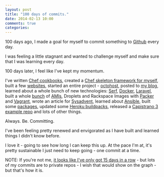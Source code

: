 ```yaml
---
layout: post
title: "100 days of commits."
date: 2014-02-13 10:00
comments: true
categories: 
---
```


100 days ago, I made a goal for myself to commit something to [Github](https://github.com/darron) every day.

I was feeling a little stagnant and wanted to challenge myself and make sure that I was learning every day.

100 days later, I feel like I've kept my momentum.

I've written [Chef cookbooks](https://github.com/search?q=%40darron+cookbooks), created a [Chef skeleton framework for myself](https://github.com/darron/skeleton-cookbook), built a few [websites](http://www.octohost.io), started an entire project - [octohost](https://github.com/octohost), posted to [my blog](http://blog.froese.org), learned about a whole bunch of new technologies: [Serf](http://www.serfdom.io/), [Docker](https://www.docker.io/), [Laravel](http://laravel.com/), built a whole [bunch](https://github.com/octohost/octohost-cookbook) of [AMIs](https://github.com/octohost/ubuntu-12.0.4-3.8), Droplets and Rackspace Images with [Packer](http://www.packer.io/) and [Vagrant](http://www.vagrantup.com/), wrote an article for [Sysadvent](https://github.com/darron/sysadvent-docker), learned about [Ansible](https://github.com/octohost/octohost), built some [packages](https://github.com/darron/ubuntu-ruby-package-builder), updated some [Heroku buildpacks](https://github.com/darron/heroku-buildpack-ruby-jekyll), released a [Capistrano 3 example repo](https://github.com/darron/example-capistrano3) and lots of other things.

Always. Be. Committing.

I've been feeling pretty renewed and envigorated as I have built and learned things I didn't know before.

I love it - going to see how long I can keep this up. At the pace I'm at, it's pretty sustainable I just need to keep going - one commit at a time.

NOTE: If you're not me, [it looks like I've only got 15 days in a row](https://github.com/darron) - but lots of my commits are to private repos - I wish that would show on the graph - but that's how it is.